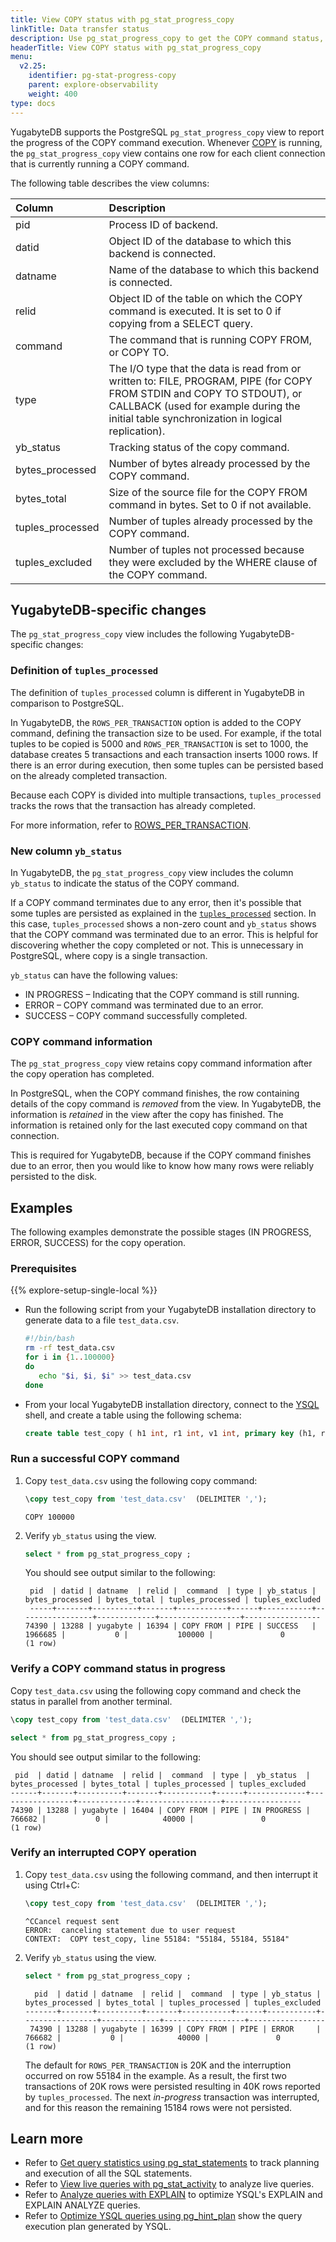 ```yaml
---
title: View COPY status with pg_stat_progress_copy
linkTitle: Data transfer status
description: Use pg_stat_progress_copy to get the COPY command status, number of tuples processed, and other COPY progress reports.
headerTitle: View COPY status with pg_stat_progress_copy
menu:
  v2.25:
    identifier: pg-stat-progress-copy
    parent: explore-observability
    weight: 400
type: docs
---
```


YugabyteDB supports the PostgreSQL `pg_stat_progress_copy` view to report the progress of the COPY command execution. Whenever [COPY](../../../api/ysql/the-sql-language/statements/cmd_copy/) is running, the `pg_stat_progress_copy` view contains one row for each client connection that is currently running a COPY command.

The following table describes the view columns:

| Column | Description |
| :---- | :---------- |
| pid | Process ID of backend. |
| datid | Object ID of the database to which this backend is connected. |
| datname | Name of the database to which this backend is connected. |
| relid | Object ID of the table on which the COPY command is executed. It is set to 0 if copying from a SELECT query.|
| command | The command that is running COPY FROM, or COPY TO. |
| type | The I/O type that the data is read from or written to: FILE, PROGRAM, PIPE (for COPY FROM STDIN and COPY TO STDOUT), or CALLBACK (used for example during the initial table synchronization in logical replication). |
| yb_status | Tracking status of the copy command. |
| bytes_processed | Number of bytes already processed by the COPY command. |
| bytes_total | Size of the source file for the COPY FROM command in bytes. Set to 0 if not available. |
| tuples_processed | Number of tuples already processed by the COPY command. |
| tuples_excluded | Number of tuples not processed because they were excluded by the WHERE clause of the COPY command. |

## YugabyteDB-specific changes

The `pg_stat_progress_copy` view includes the following YugabyteDB-specific changes:

### Definition of `tuples_processed`

The definition of `tuples_processed` column is different in YugabyteDB in comparison to PostgreSQL.

In YugabyteDB, the `ROWS_PER_TRANSACTION` option is added to the COPY command, defining the transaction size to be used. For example, if the total tuples to be copied is 5000 and `ROWS_PER_TRANSACTION` is set to 1000, the database creates 5 transactions and each transaction inserts 1000 rows. If there is an error during execution, then some tuples can be persisted based on the already completed transaction.

Because each COPY is divided into multiple transactions, `tuples_processed` tracks the rows that the transaction has already completed.

For more information, refer to [ROWS_PER_TRANSACTION](../../../api/ysql/the-sql-language/statements/cmd_copy/#rows-per-transaction).

### New column `yb_status`

In YugabyteDB, the `pg_stat_progress_copy` view includes the column `yb_status` to indicate the status of the COPY command.

If a COPY command terminates due to any error, then it's possible that some tuples are persisted as explained in the [`tuples_processed`](#definition-of-tuples-processed) section. In this case, `tuples_processed` shows a non-zero count and `yb_status` shows that the COPY command was terminated due to an error. This is helpful for discovering whether the copy completed or not. This is unnecessary in PostgreSQL, where copy is a single transaction.

`yb_status` can have the following values:

- IN PROGRESS – Indicating that the COPY command is still running.
- ERROR – COPY command was terminated due to an error.
- SUCCESS – COPY command successfully completed.

### COPY command information

The `pg_stat_progress_copy` view retains copy command information after the copy operation has completed.

In PostgreSQL, when the COPY command finishes, the row containing details of the copy command is _removed_ from the view. In YugabyteDB, the information is _retained_ in the view after the copy has finished. The information is retained only for the last executed copy command on that connection.

This is required for YugabyteDB, because if the COPY command finishes due to an error, then you would like to know how many rows were reliably persisted to the disk.

## Examples

The following examples demonstrate the possible stages (IN PROGRESS, ERROR, SUCCESS) for the copy operation.

### Prerequisites

{{% explore-setup-single-local %}}

- Run the following script from your YugabyteDB installation directory to generate data to a file `test_data.csv`.

    ```sh
    #!/bin/bash
    rm -rf test_data.csv
    for i in {1..100000}
    do
       echo "$i, $i, $i" >> test_data.csv
    done
    ```

- From your local YugabyteDB installation directory, connect to the [YSQL](../../../api/ysqlsh/) shell, and create a table using the following schema:

    ```sql
    create table test_copy ( h1 int, r1 int, v1 int, primary key (h1, r1));
    ```

### Run a successful COPY command

1. Copy `test_data.csv` using the following copy command:

    ```sql
    \copy test_copy from 'test_data.csv'  (DELIMITER ',');
    ```

    ```output
    COPY 100000
    ```

1. Verify `yb_status` using the view.

    ```sql
    select * from pg_stat_progress_copy ;
    ```

    You should see output similar to the following:

    ```output
     pid  | datid | datname  | relid |  command  | type | yb_status | bytes_processed | bytes_total | tuples_processed | tuples_excluded
     -----+-------+----------+-------+-----------+------+-----------+-----------------+-------------+------------------+-----------------
    74390 | 13288 | yugabyte | 16394 | COPY FROM | PIPE | SUCCESS   |         1966685 |           0 |           100000 |               0
    (1 row)
    ```

### Verify a COPY command status in progress

Copy `test_data.csv` using the following copy command and check the status in parallel from another terminal.

```sql
\copy test_copy from 'test_data.csv'  (DELIMITER ',');
```

```sql
select * from pg_stat_progress_copy ;
```

You should see output similar to the following:

```output
 pid  | datid | datname  | relid |  command  | type |  yb_status  | bytes_processed | bytes_total | tuples_processed | tuples_excluded
------+-------+----------+-------+-----------+------+-------------+-----------------+-------------+------------------+-----------------
74390 | 13288 | yugabyte | 16404 | COPY FROM | PIPE | IN PROGRESS |          766682 |           0 |            40000 |               0
(1 row)
```

### Verify an interrupted COPY operation

1. Copy `test_data.csv` using the following command, and then interrupt it using Ctrl+C:

    ```sql
    \copy test_copy from 'test_data.csv'  (DELIMITER ',');
    ```

    ```output
    ^CCancel request sent
    ERROR:  canceling statement due to user request
    CONTEXT:  COPY test_copy, line 55184: "55184, 55184, 55184"
    ````

1. Verify `yb_status` using the view.

     ```sql
    select * from pg_stat_progress_copy ;
    ```

    ```output
      pid  | datid | datname  | relid |  command  | type | yb_status | bytes_processed | bytes_total | tuples_processed | tuples_excluded
    -------+-------+----------+-------+-----------+------+-----------+-----------------+-------------+------------------+-----------------
     74390 | 13288 | yugabyte | 16399 | COPY FROM | PIPE | ERROR     |          766682 |           0 |            40000 |               0
    (1 row)
    ```

    The default for `ROWS_PER_TRANSACTION` is 20K and the interruption occurred on row 55184 in the example. As a result, the first two transactions of 20K rows were persisted resulting in 40K rows reported by `tuples_processed`. The next _in-progress_ transaction was interrupted, and for this reason the remaining 15184 rows were not persisted.

## Learn more

- Refer to [Get query statistics using pg_stat_statements](../../../launch-and-manage/monitor-and-alert/query-tuning/pg-stat-statements/) to track planning and execution of all the SQL statements.
- Refer to [View live queries with pg_stat_activity](../pg-stat-activity/) to analyze live queries.
- Refer to [Analyze queries with EXPLAIN](../../../launch-and-manage/monitor-and-alert/query-tuning/explain-analyze/) to optimize YSQL's EXPLAIN and EXPLAIN ANALYZE queries.
- Refer to [Optimize YSQL queries using pg_hint_plan](../../../launch-and-manage/monitor-and-alert/query-tuning/pg-hint-plan/) show the query execution plan generated by YSQL.
